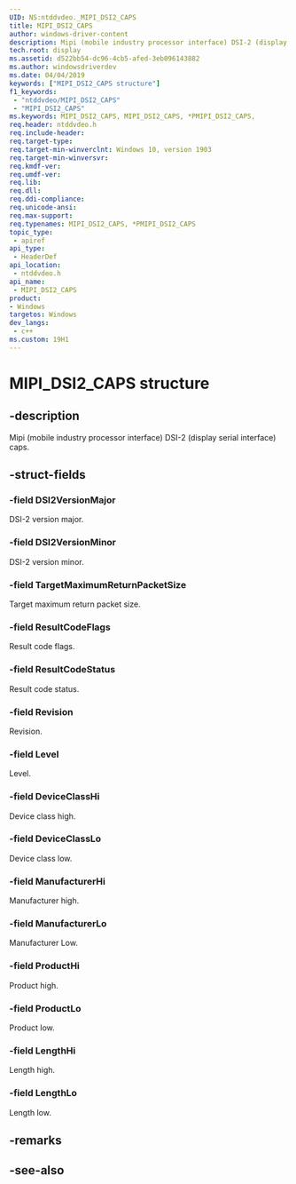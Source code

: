 ```yaml
---
UID: NS:ntddvdeo._MIPI_DSI2_CAPS
title: MIPI_DSI2_CAPS
author: windows-driver-content
description: Mipi (mobile industry processor interface) DSI-2 (display serial interface) caps.
tech.root: display
ms.assetid: d522bb54-dc96-4cb5-afed-3eb096143882
ms.author: windowsdriverdev
ms.date: 04/04/2019
keywords: ["MIPI_DSI2_CAPS structure"]
f1_keywords:
 - "ntddvdeo/MIPI_DSI2_CAPS"
 - "MIPI_DSI2_CAPS"
ms.keywords: MIPI_DSI2_CAPS, MIPI_DSI2_CAPS, *PMIPI_DSI2_CAPS, 
req.header: ntddvdeo.h
req.include-header:
req.target-type:
req.target-min-winverclnt: Windows 10, version 1903
req.target-min-winversvr:
req.kmdf-ver:
req.umdf-ver:
req.lib:
req.dll:
req.ddi-compliance:
req.unicode-ansi:
req.max-support:
req.typenames: MIPI_DSI2_CAPS, *PMIPI_DSI2_CAPS
topic_type: 
 - apiref
api_type: 
 - HeaderDef
api_location: 
 - ntddvdeo.h
api_name: 
 - MIPI_DSI2_CAPS
product:
- Windows
targetos: Windows
dev_langs:
 - c++
ms.custom: 19H1
---
```


# MIPI_DSI2_CAPS structure

## -description

Mipi (mobile industry processor interface) DSI-2 (display serial interface) caps.

## -struct-fields

### -field DSI2VersionMajor

DSI-2 version major.

### -field DSI2VersionMinor

DSI-2 version minor.

### -field TargetMaximumReturnPacketSize

Target maximum return packet size.

### -field ResultCodeFlags

Result code flags.

### -field ResultCodeStatus

Result code status.

### -field Revision

Revision.

### -field Level

Level.

### -field DeviceClassHi

Device class high.

### -field DeviceClassLo

Device class low.

### -field ManufacturerHi

Manufacturer high.

### -field ManufacturerLo

Manufacturer Low.

### -field ProductHi

Product high.

### -field ProductLo

Product low.

### -field LengthHi

Length high.

### -field LengthLo
 
Length low.

## -remarks

## -see-also
